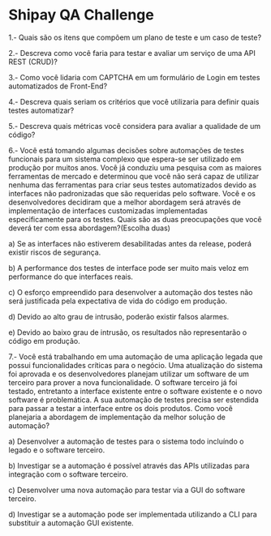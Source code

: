 # Shipay QA Challenge

1.- Quais são os itens que compõem um plano de teste e um caso de teste?

2.- Descreva como você faria para testar e avaliar um serviço de uma API REST (CRUD)?

3.- Como você lidaria com CAPTCHA em um formulário de Login em testes automatizados de Front-End?

4.- Descreva quais seriam os critérios que você utilizaria para definir quais testes automatizar?

5.- Descreva quais métricas você considera  para avaliar a qualidade de um código? 

6.- Você está tomando algumas decisões sobre automações de testes funcionais para um sistema complexo que espera-se ser utilizado em produção por muitos anos. Você já conduziu uma pesquisa com as maiores ferramentas de mercado e determinou que você não será capaz de utilizar nenhuma das ferramentas para criar seus testes automatizados devido as interfaces não padronizadas que são requeridas pelo software. Você e os desenvolvedores decidiram  que a melhor abordagem será através de implementação de interfaces customizadas implementadas especificamente para os testes. Quais são as duas preocupações que você deverá ter com essa abordagem?(Escolha duas)

a) Se as interfaces não estiverem desabilitadas antes da release, poderá existir riscos de segurança.

b) A performance dos testes de interface pode ser muito mais veloz em performance do que interfaces reais.

c) O esforço empreendido para desenvolver a automação dos testes não será justificada pela expectativa de vida do código em produção.

d) Devido ao alto grau de intrusão, poderão existir falsos alarmes.

e) Devido ao baixo grau de intrusão, os resultados não representarão o código em produção.

7.- Você está trabalhando em uma automação de uma aplicação legada que possui funcionalidades críticas para o negócio. Uma atualização do sistema foi aprovada e os desenvolvedores planejam utilizar um software de um terceiro para prover a nova funcionalidade. O software terceiro já foi testado, entretanto a interface existente entre o software existente e o novo software é problemática. A sua automação de testes precisa ser estendida para passar a testar a interface entre os dois produtos. Como você planejaria a abordagem de implementação da melhor solução de automação?

a) Desenvolver a automação de testes para o sistema todo incluíndo o legado e o software terceiro.

b) Investigar se a automação é possível através das APIs utilizadas para integração com o software terceiro.

c) Desenvolver uma nova automação para testar via a GUI do software terceiro.

d) Investigar se a automação pode ser implementada utilizando a CLI para substituir a automação GUI existente.

